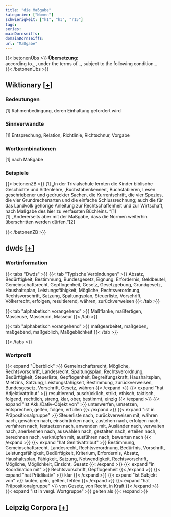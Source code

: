 ```yaml
---
title: "die Maßgabe"
kategorien: ["Nomen"]
schwierigkeit: ["k1", "h3", "r15"]
tags:
series:
mainDornseiffs:
domainDornseiffs:
url: "Maßgabe"
---
```


{{< betonenÜbs >}}
**Übersetzung:**  
according to..., under the terms of..., subject to the following condition...  
{{< /betonenÜbs >}}

## Wiktionary [[+](https://de.wiktionary.org/wiki/Maßgabe)]

### Bedeutungen
[1] Rahmenbedingung, deren Einhaltung gefordert wird  

### Sinnverwandte
[1] Entsprechung, Relation, Richtlinie, Richtschnur, Vorgabe  

### Wortkombinationen
[1] nach Maßgabe  

### Beispiele
{{< betonenZB >}}
[1] „In der Trivialschule lernten die Kinder biblische Geschichte und Sittenlehre, ‚Buchstabenkennen‘, Buchstabieren, Lesen geschriebener und gedruckter Sachen, die Kurrentschrift, die vier Spezies, die vier Grundrechenarten und die einfache Schlussrechnung; auch die für das Landvolk gehörige Anleitung zur Rechtschaffenheit und zur Wirtschaft, nach Maßgabe des hier zu verfassten Büchleins. “[1]  
[1] „Andererseits aber mit der Maßgabe, dass die Normen weiterhin überschritten werden dürfen.“[2]  

{{< /betonenZB >}}


## dwds [[+](https://www.dwds.de/wb/Maßgabe)]

### Wortinformation
{{< tabs "Dwds" >}}
{{< tab "Typische Verbindungen" >}}
Absatz, Bedürftigkeit, Bestimmung, Bundesgesetz, Eignung, Erfordernis, Geldbeutel, Gemeinschaftsrecht, Gepflogenheit, Gesetz, Gesetzgebung, Grundgesetz, Haushaltsplan, Leistungsfähigkeit, Mögliche, Rechtsverordnung, Rechtsvorschrift, Satzung, Spaltungsplan, Steuerliste, Vorschrift, Völkerrecht, erfolgen, resultierend, währen, zurückverweisen
{{< /tab >}}

{{< tab "alphabetisch vorangehend" >}}
Maßflanke, maßfertigen, Masseuse, Masseurin, Masseur
{{< /tab >}}

{{< tab "alphabetisch vorangehend" >}}
maßgearbeitet, maßgeben, maßgebend, maßgeblich, Maßgeblichkeit
{{< /tab >}}

{{< /tabs >}}

### Wortprofil
{{< expand "Überblick" >}} Gemeinschaftsrecht, Mögliche, Rechtsvorschrift, Landesrecht, Spaltungsplan, Rechtsverordnung, Bedürftigkeit, Steuerliste, Gepflogenheit, Begreifungskraft, Haushaltsplan, Mietzins, Satzung, Leistungsfähigkeit, Bestimmung, zurückverweisen, Bundesgesetz, Vorschrift, Gesetz, währen {{< /expand >}}
{{< expand "hat Adjektivattribut" >}} resultierend, ausdrücklich, strikt, ethisch, taktisch, folgend, rechtlich, streng, klar, ober, bestimmt, einzig {{< /expand >}}
{{< expand "ist Akk./Dativ-Objekt von" >}} unterwerfen, umsetzen, entsprechen, gelten, folgen, erfüllen {{< /expand >}}
{{< expand "ist in Präpositionalgruppe" >}} Steuerliste nach, zurückverweisen mit, währen nach, gewähren nach, einschränken nach, zustehen nach, erfolgen nach, verfahren nach, festsetzen nach, anwenden mit, Ausländer nach, verwalten nach, anerkennen nach, auswählen nach, gestalten nach, erteilen nach, berechnen nach, verknüpfen mit, ausführen nach, bewerten nach {{< /expand >}}
{{< expand "hat Genitivattribut" >}} Bestimmung, Gemeinschaftsrecht, Landesrecht, Rechtsverordnung, Bedürfnis, Vorschrift, Leistungsfähigkeit, Bedürftigkeit, Kriterium, Erfordernis, Absatz, Haushaltsplan, Fähigkeit, Satzung, Notwendigkeit, Rechtsvorschrift, Mögliche, Möglichkeit, Einsicht, Gesetz {{< /expand >}}
{{< expand "in Koordination mit" >}} Rechtsvorschrift, Gepflogenheit {{< /expand >}}
{{< expand "hat Prädikativ" >}} klar {{< /expand >}}
{{< expand "ist Subjekt von" >}} lauten, geln, gelten, fehlen {{< /expand >}}
{{< expand "hat Präpositionalgruppe" >}} von Gesetz, von Recht, in Kraft {{< /expand >}}
{{< expand "ist in vergl. Wortgruppe" >}} gelten als {{< /expand >}}

## Leipzig Corpora [[+](https://corpora.uni-leipzig.de/en/res?word=Maßgabe&corpusId=deu_newscrawl-public_2018)]

